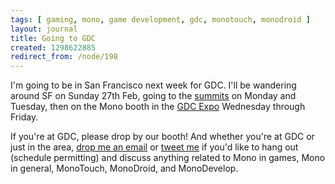 ```yaml
---
tags: [ gaming, mono, game development, gdc, monotouch, monodroid ]
layout: journal
title: Going to GDC
created: 1298622885
redirect_from: /node/198
---
```

I'm going to be in San Francisco next week for GDC. I'll be wandering around SF on Sunday 27th Feb, going to the <a href="http://gdconf.com/conference/summits.html">summits</a> on Monday and Tuesday, then on the Mono booth in the <a href="http://gdconf.com/expo/">GDC Expo</a> Wednesday through Friday.<!--break-->

If you're at GDC, please drop by our booth! And whether you're at GDC or just in the area, <a href="/contact">drop me an email</a> or <a href="http://twitter.com/mjhutchinson">tweet me</a> if you'd like to hang out (schedule permitting) and discuss anything related to Mono in games, Mono in general, MonoTouch, MonoDroid, and MonoDevelop.